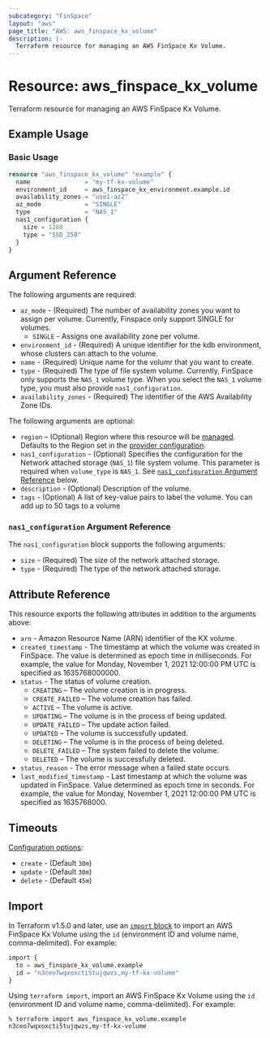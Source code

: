 ```yaml
---
subcategory: "FinSpace"
layout: "aws"
page_title: "AWS: aws_finspace_kx_volume"
description: |-
  Terraform resource for managing an AWS FinSpace Kx Volume.
---
```


# Resource: aws_finspace_kx_volume

Terraform resource for managing an AWS FinSpace Kx Volume.

## Example Usage

### Basic Usage

```terraform
resource "aws_finspace_kx_volume" "example" {
  name               = "my-tf-kx-volume"
  environment_id     = aws_finspace_kx_environment.example.id
  availability_zones = "use1-az2"
  az_mode            = "SINGLE"
  type               = "NAS_1"
  nas1_configuration {
    size = 1200
    type = "SSD_250"
  }
}
```

## Argument Reference

The following arguments are required:

* `az_mode` - (Required) The number of availability zones you want to assign per volume. Currently, Finspace only support SINGLE for volumes.
    * `SINGLE` - Assigns one availability zone per volume.
* `environment_id` - (Required) A unique identifier for the kdb environment, whose clusters can attach to the volume.
* `name` - (Required) Unique name for the volumr that you want to create.
* `type` - (Required) The type of file system volume. Currently, FinSpace only supports the `NAS_1` volume type. When you select the `NAS_1` volume type, you must also provide `nas1_configuration`.
* `availability_zones` - (Required) The identifier of the AWS Availability Zone IDs.

The following arguments are optional:

* `region` – (Optional) Region where this resource will be [managed](https://docs.aws.amazon.com/general/latest/gr/rande.html#regional-endpoints). Defaults to the Region set in the [provider configuration](https://registry.terraform.io/providers/hashicorp/aws/latest/docs#aws-configuration-reference).
* `nas1_configuration` - (Optional) Specifies the configuration for the Network attached storage (`NAS_1`) file system volume. This parameter is required when `volume_type` is `NAS_1`. See [`nas1_configuration` Argument Reference](#nas1_configuration-argument-reference) below.
* `description` - (Optional) Description of the volume.
* `tags` - (Optional) A list of key-value pairs to label the volume. You can add up to 50 tags to a volume

### `nas1_configuration` Argument Reference

The `nas1_configuration` block supports the following arguments:

* `size` - (Required) The size of the network attached storage.
* `type` - (Required) The type of the network attached storage.

## Attribute Reference

This resource exports the following attributes in addition to the arguments above:

* `arn` - Amazon Resource Name (ARN) identifier of the KX volume.
* `created_timestamp` - The timestamp at which the volume was created in FinSpace. The value is determined as epoch time in milliseconds. For example, the value for Monday, November 1, 2021 12:00:00 PM UTC is specified as 1635768000000.
* `status` - The status of volume creation.
    * `CREATING` – The volume creation is in progress.
    * `CREATE_FAILED` – The volume creation has failed.
    * `ACTIVE` – The volume is active.
    * `UPDATING` – The volume is in the process of being updated.
    * `UPDATE_FAILED` – The update action failed.
    * `UPDATED` – The volume is successfully updated.
    * `DELETING` – The volume is in the process of being deleted.
    * `DELETE_FAILED` – The system failed to delete the volume.
    * `DELETED` – The volume is successfully deleted.
* `status_reason` - The error message when a failed state occurs.
* `last_modified_timestamp` - Last timestamp at which the volume was updated in FinSpace. Value determined as epoch time in seconds. For example, the value for Monday, November 1, 2021 12:00:00 PM UTC is specified as 1635768000.

## Timeouts

[Configuration options](https://developer.hashicorp.com/terraform/language/resources/syntax#operation-timeouts):

* `create` - (Default `30m`)
* `update` - (Default `30m`)
* `delete` - (Default `45m`)

## Import

In Terraform v1.5.0 and later, use an [`import` block](https://developer.hashicorp.com/terraform/language/import) to import an AWS FinSpace Kx Volume using the `id` (environment ID and volume name, comma-delimited). For example:

```terraform
import {
  to = aws_finspace_kx_volume.example
  id = "n3ceo7wqxoxcti5tujqwzs,my-tf-kx-volume"
}
```

Using `terraform import`, import an AWS FinSpace Kx Volume using the `id` (environment ID and volume name, comma-delimited). For example:

```console
% terraform import aws_finspace_kx_volume.example n3ceo7wqxoxcti5tujqwzs,my-tf-kx-volume
```
